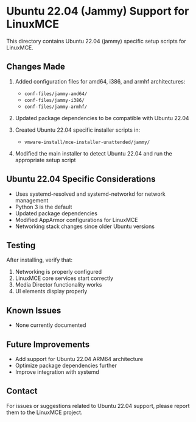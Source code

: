 # Ubuntu 22.04 (Jammy) Support for LinuxMCE

This directory contains Ubuntu 22.04 (jammy) specific setup scripts for LinuxMCE.

## Changes Made

1. Added configuration files for amd64, i386, and armhf architectures:
   - `conf-files/jammy-amd64/`
   - `conf-files/jammy-i386/`
   - `conf-files/jammy-armhf/`

2. Updated package dependencies to be compatible with Ubuntu 22.04

3. Created Ubuntu 22.04 specific installer scripts in:
   - `vmware-install/mce-installer-unattended/jammy/`

4. Modified the main installer to detect Ubuntu 22.04 and run the appropriate setup script

## Ubuntu 22.04 Specific Considerations

- Uses systemd-resolved and systemd-networkd for network management
- Python 3 is the default
- Updated package dependencies
- Modified AppArmor configurations for LinuxMCE
- Networking stack changes since older Ubuntu versions

## Testing

After installing, verify that:

1. Networking is properly configured
2. LinuxMCE core services start correctly
3. Media Director functionality works
4. UI elements display properly

## Known Issues

- None currently documented

## Future Improvements

- Add support for Ubuntu 22.04 ARM64 architecture
- Optimize package dependencies further
- Improve integration with systemd

## Contact

For issues or suggestions related to Ubuntu 22.04 support, please report them to the LinuxMCE project.